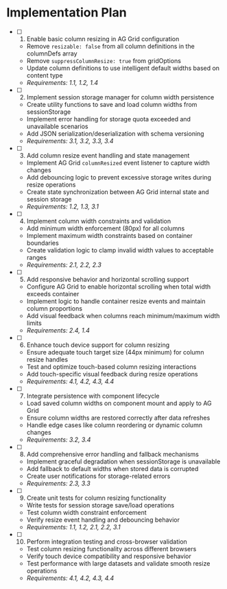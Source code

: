 # Implementation Plan

- [ ] 1. Enable basic column resizing in AG Grid configuration
  - Remove `resizable: false` from all column definitions in the columnDefs array
  - Remove `suppressColumnResize: true` from gridOptions
  - Update column definitions to use intelligent default widths based on content type
  - _Requirements: 1.1, 1.2, 1.4_

- [ ] 2. Implement session storage manager for column width persistence
  - Create utility functions to save and load column widths from sessionStorage
  - Implement error handling for storage quota exceeded and unavailable scenarios
  - Add JSON serialization/deserialization with schema versioning
  - _Requirements: 3.1, 3.2, 3.3, 3.4_

- [ ] 3. Add column resize event handling and state management
  - Implement AG Grid `columnResized` event listener to capture width changes
  - Add debouncing logic to prevent excessive storage writes during resize operations
  - Create state synchronization between AG Grid internal state and session storage
  - _Requirements: 1.2, 1.3, 3.1_

- [ ] 4. Implement column width constraints and validation
  - Add minimum width enforcement (80px) for all columns
  - Implement maximum width constraints based on container boundaries
  - Create validation logic to clamp invalid width values to acceptable ranges
  - _Requirements: 2.1, 2.2, 2.3_

- [ ] 5. Add responsive behavior and horizontal scrolling support
  - Configure AG Grid to enable horizontal scrolling when total width exceeds container
  - Implement logic to handle container resize events and maintain column proportions
  - Add visual feedback when columns reach minimum/maximum width limits
  - _Requirements: 2.4, 1.4_

- [ ] 6. Enhance touch device support for column resizing
  - Ensure adequate touch target size (44px minimum) for column resize handles
  - Test and optimize touch-based column resizing interactions
  - Add touch-specific visual feedback during resize operations
  - _Requirements: 4.1, 4.2, 4.3, 4.4_

- [ ] 7. Integrate persistence with component lifecycle
  - Load saved column widths on component mount and apply to AG Grid
  - Ensure column widths are restored correctly after data refreshes
  - Handle edge cases like column reordering or dynamic column changes
  - _Requirements: 3.2, 3.4_

- [ ] 8. Add comprehensive error handling and fallback mechanisms
  - Implement graceful degradation when sessionStorage is unavailable
  - Add fallback to default widths when stored data is corrupted
  - Create user notifications for storage-related errors
  - _Requirements: 2.3, 3.3_

- [ ] 9. Create unit tests for column resizing functionality
  - Write tests for session storage save/load operations
  - Test column width constraint enforcement
  - Verify resize event handling and debouncing behavior
  - _Requirements: 1.1, 1.2, 2.1, 2.2, 3.1_

- [ ] 10. Perform integration testing and cross-browser validation
  - Test column resizing functionality across different browsers
  - Verify touch device compatibility and responsive behavior
  - Test performance with large datasets and validate smooth resize operations
  - _Requirements: 4.1, 4.2, 4.3, 4.4_